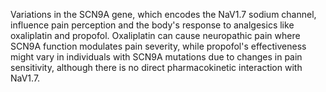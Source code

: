 Variations in the SCN9A gene, which encodes the NaV1.7 sodium channel, influence pain perception and the body's response to analgesics like oxaliplatin and propofol. Oxaliplatin can cause neuropathic pain where SCN9A function modulates pain severity, while propofol's effectiveness might vary in individuals with SCN9A mutations due to changes in pain sensitivity, although there is no direct pharmacokinetic interaction with NaV1.7.